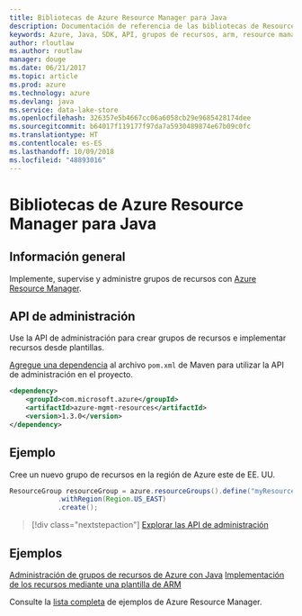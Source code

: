 ```yaml
---
title: Bibliotecas de Azure Resource Manager para Java
description: Documentación de referencia de las bibliotecas de Resource Manager para Java
keywords: Azure, Java, SDK, API, grupos de recursos, arm, resource manager
author: rloutlaw
ms.author: routlaw
manager: douge
ms.date: 06/21/2017
ms.topic: article
ms.prod: azure
ms.technology: azure
ms.devlang: java
ms.service: data-lake-store
ms.openlocfilehash: 326357e5b4667cc06a6058cb29e9685428174dee
ms.sourcegitcommit: b64017f119177f97da7a5930489874e67b09c0fc
ms.translationtype: HT
ms.contentlocale: es-ES
ms.lasthandoff: 10/09/2018
ms.locfileid: "48893016"
---
```

# <a name="azure-resource-manager-libraries-for-java"></a>Bibliotecas de Azure Resource Manager para Java

## <a name="overview"></a>Información general

Implemente, supervise y administre grupos de recursos con [Azure Resource Manager](https://docs.microsoft.com/azure/azure-resource-manager/resource-group-overview).

## <a name="management-api"></a>API de administración

Use la API de administración para crear grupos de recursos e implementar recursos desde plantillas.

[Agregue una dependencia](https://maven.apache.org/guides/getting-started/index.html#How_do_I_use_external_dependencies) al archivo `pom.xml` de Maven para utilizar la API de administración en el proyecto.


```XML
<dependency>
    <groupId>com.microsoft.azure</groupId>
    <artifactId>azure-mgmt-resources</artifactId>
    <version>1.3.0</version>
</dependency>
```

## <a name="example"></a>Ejemplo

Cree un nuevo grupo de recursos en la región de Azure este de EE. UU.

```java
ResourceGroup resourceGroup = azure.resourceGroups().define("myResourceGroup")
            .withRegion(Region.US_EAST)
            .create();
```

> [!div class="nextstepaction"]
> [Explorar las API de administración](/java/api/overview/azure/resources/management)

## <a name="samples"></a>Ejemplos

[Administración de grupos de recursos de Azure con Java][1] 
[Implementación de los recursos mediante una plantilla de ARM][2]

[1]: https://github.com/Azure-Samples/resources-java-manage-resource-group
[2]: https://github.com/Azure-Samples/resources-java-deploy-using-arm-template

Consulte la [lista completa](https://azure.microsoft.com/resources/samples/?platform=java&term=resource) de ejemplos de Azure Resource Manager.
